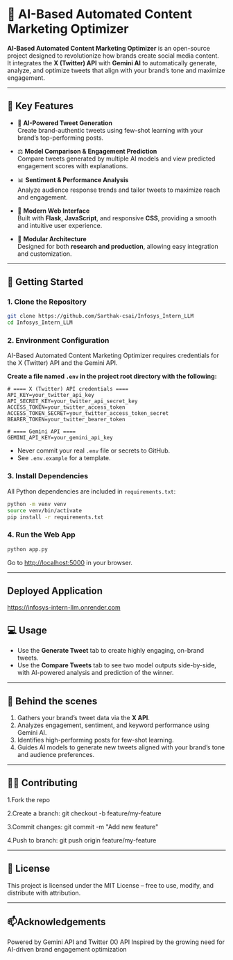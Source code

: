 # 🌟 AI-Based Automated Content Marketing Optimizer  

**AI-Based Automated Content Marketing Optimizer** is an open-source project designed to revolutionize how brands create social media content.  
It integrates the **X (Twitter) API** with **Gemini AI** to automatically generate, analyze, and optimize tweets that align with your brand’s tone and maximize engagement.  

---

## 🚀 Key Features  

- 💬 **AI-Powered Tweet Generation**  
  Create brand-authentic tweets using few-shot learning with your brand’s top-performing posts.  

- ⚖️ **Model Comparison & Engagement Prediction**  
  Compare tweets generated by multiple AI models and view predicted engagement scores with explanations.  

- 📊 **Sentiment & Performance Analysis**  
  Analyze audience response trends and tailor tweets to maximize reach and engagement.  

- 🎨 **Modern Web Interface**  
  Built with **Flask**, **JavaScript**, and responsive **CSS**, providing a smooth and intuitive user experience.  

- 🧩 **Modular Architecture**  
  Designed for both **research and production**, allowing easy integration and customization.
---

## 🌱 Getting Started

### 1. Clone the Repository

```bash
git clone https://github.com/Sarthak-csai/Infosys_Intern_LLM
cd Infosys_Intern_LLM
```

### 2. Environment Configuration

AI-Based Automated Content Marketing Optimizer requires credentials for the X (Twitter) API and the Gemini API.

**Create a file named `.env` in the project root directory with the following:**

```env
# ==== X (Twitter) API credentials ====
API_KEY=your_twitter_api_key
API_SECRET_KEY=your_twitter_api_secret_key
ACCESS_TOKEN=your_twitter_access_token
ACCESS_TOKEN_SECRET=your_twitter_access_token_secret
BEARER_TOKEN=your_twitter_bearer_token

# ==== Gemini API ====
GEMINI_API_KEY=your_gemini_api_key
```
- Never commit your real `.env` file or secrets to GitHub.
- See `.env.example` for a template.

### 3. Install Dependencies

All Python dependencies are included in `requirements.txt`:

```bash
python -m venv venv
source venv/bin/activate
pip install -r requirements.txt
```

### 4. Run the Web App

```bash
python app.py
```

Go to [http://localhost:5000](http://localhost:5000) in your browser.

---

## Deployed Application

https://infosys-intern-llm.onrender.com

## 💻 Usage

- Use the **Generate Tweet** tab to create highly engaging, on-brand tweets.
- Use the **Compare Tweets** tab to see two model outputs side-by-side, with AI-powered analysis and prediction of the winner.

---

## 🧠 Behind the scenes

1. Gathers your brand’s tweet data via the  **X API**.
2. Analyzes engagement, sentiment, and keyword performance using Gemini AI.
3. Identifies high-performing posts for few-shot learning.
4. Guides AI models to generate new tweets aligned with your brand’s tone and audience preferences.

---

## 👨‍💻 Contributing

1.Fork the repo

2.Create a branch: git checkout -b feature/my-feature

3.Commit changes: git commit -m "Add new feature"

4.Push to branch: git push origin feature/my-feature

---

## 📄 License

This project is licensed under the MIT License – free to use, modify, and distribute with attribution.

---

## 📫Acknowledgements


Powered by Gemini API and Twitter (X) API
Inspired by the growing need for AI-driven brand engagement optimization
